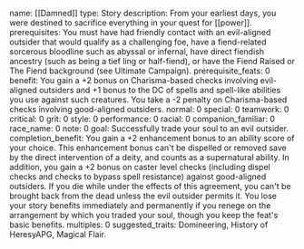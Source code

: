name: [[Damned]]
type: Story
description: From your earliest days, you were destined to sacrifice everything in your quest for [[power]].
prerequisites: You must have had friendly contact with an evil-aligned outsider that would qualify as a challenging foe, have a fiend-related sorcerous bloodline such as abyssal or infernal, have direct fiendish ancestry (such as being a tief ling or half-fiend), or have the Fiend Raised or The Fiend background (see Ultimate Campaign).
prerequisite_feats: 0
benefit: You gain a +2 bonus on Charisma-based checks involving evil-aligned outsiders and +1 bonus to the DC of spells and spell-like abilities you use against such creatures. You take a -2 penalty on Charisma-based checks involving good-aligned outsiders.
normal: 0
special: 0
teamwork: 0
critical: 0
grit: 0
style: 0
performance: 0
racial: 0
companion_familiar: 0
race_name: 0
note: 0
goal: Successfully trade your soul to an evil outsider.
completion_benefit: You gain a +2 enhancement bonus to an ability score of your choice. This enhancement bonus can't be dispelled or removed save by the direct intervention of a deity, and counts as a supernatural ability. In addition, you gain a +2 bonus on caster level checks (including dispel checks and checks to bypass spell resistance) against good-aligned outsiders. If you die while under the effects of this agreement, you can't be brought back from the dead unless the evil outsider permits it. You lose your story benefits immediately and permanently if you renege on the arrangement by which you traded your soul, though you keep the feat's basic benefits.
multiples: 0
suggested_traits: Domineering, History of HeresyAPG, Magical Flair.

